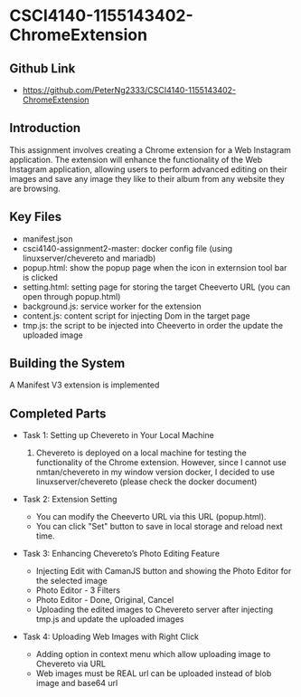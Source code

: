# CSCI4140-1155143402-ChromeExtension

## Github Link
- https://github.com/PeterNg2333/CSCI4140-1155143402-ChromeExtension

## Introduction
This assignment involves creating a Chrome extension for a Web Instagram application. The extension will enhance the functionality of the Web Instagram application, allowing users to perform advanced editing on their images and save any image they like to their album from any website they are browsing.

## Key Files
- manifest.json
- csci4140-assignment2-master: docker config file (using linuxserver/chevereto and mariadb)
- popup.html: show the popup page when the icon in externsion tool bar is clicked
- setting.html: setting page for storing the target Cheeverto URL (you can open through popup.html)
- background.js: service worker for the extension
- content.js: content script for injecting Dom in the target page
- tmp.js: the script to be injected into Cheeverto in order the update the uploaded image

## Building the System
A Manifest V3 extension is implemented

## Completed Parts
- Task 1:  Setting up Chevereto in Your Local Machine
    1.  Chevereto is deployed on a local machine for testing the functionality of the Chrome extension. However, since I cannot use nmtan/chevereto in my window version docker, I decided to use linuxserver/chevereto (please check the docker document)

- Task 2: Extension Setting
  - You can modify the Cheeverto URL via this URL (popup.html). 
  - You can click "Set" button to save in local storage and reload next time.

- Task 3: Enhancing Chevereto’s Photo Editing Feature
  - Injecting Edit with CamanJS button and showing the Photo Editor for the selected image
  - Photo Editor - 3 Filters
  - Photo Editor - Done, Original, Cancel
  - Uploading the edited images to Chevereto server after injecting tmp.js and update the uploaded images

- Task 4: Uploading Web Images with Right Click
  - Adding option in context menu which allow uploading image to Chevereto via URL 
  - Web images must be REAL url can be uploaded instead of blob image and base64 url
